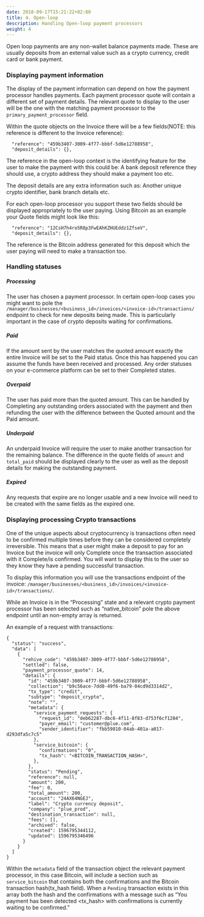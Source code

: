 ```yaml
---
date: 2018-09-17T15:21:22+02:00
title: 4. Open-loop
description: Handling Open-loop payment processors
weight: 4
---
```


Open loop payments are any non-wallet balance payments made. These are usually deposits from an external value such as a crypto currency, credit card or bank payment. 

### Displaying payment information
The display of the payment information can depend on how the payment processor handles payments. Each payment processor quote will contain a different set of payment details. The relevant quote to display to the user will be the one with the matching payment processor to the `primary_payment_processor` field.

Within the quote objects on the Invoice there will be a few fields(NOTE: this reference is different to the Invoice reference): 

```
  "reference": "459b3407-3009-4f77-bbbf-5d6e12788958",
  "deposit_details": {},
```

The reference in the open-loop context is the identifying feature for the user to make the payment with this could be: A bank deposit reference they should use, a crypto address they should make a payment too etc.

The deposit details are any extra information such as: Another unique crypto identifier, bank branch details etc.

For each open-loop processor you support these two fields should be displayed appropriately to the user paying. Using Bitcoin as an example your Quote fields might look like this:

```
  "reference": "12CsH7h4ro5R8p3FwEAhKZHUEddz1ZfseV",
  "deposit_details": {},
```

The reference is the Bitcoin address generated for this deposit which the user paying will need to make a transaction too.

### Handling statuses

##### Processing
The user has chosen a payment processor. In certain open-loop cases you might want to pole the `/manager/businesses/<business_id>/invoices/<invoice-id>/transactions/` endpoint to check for new deposits being made. This is particularly important in the case of crypto deposits waiting for confirmations.

##### Paid
If the amount sent by the user matches the quoted amount exactly the entire Invoice will be set to the Paid status. Once this has happened you can assume the funds have been received and processed. Any order statuses on your e-commerce platform can be set to their Completed states.

##### Overpaid
The user has paid more than the quoted amount. This can be handled by Completing any outstanding orders associated with the payment and then refunding the user with the difference between the Quoted amount and the Paid amount.

##### Underpaid
An underpaid Invoice will require the user to make another transaction for the remaining balance. The difference in the quote fields of `amount` and `total_paid` should be displayed clearly to the user as well as the deposit details for making the outstanding payment.

##### Expired
Any requests that expire are no longer usable and a new Invoice will need to be created with the same fields as the expired one.

### Displaying processing Crypto transactions
One of the unique aspects about cryptocurrency is transactions often need to be confirmed multiple times before they can be considered completely irreversible. This means that a user might make a deposit to pay for an Invoice but the invoice will only Complete once the transaction associated with it Complete/is confirmed. You will want to display this to the user so they know they have a pending successful transaction.

To display this information you will use the transactions endpoint of the invoice: `/manager/businesses/<business_id>/invoices/<invoice-id>/transactions/`.

While an Invoice is in the “Processing” state and a relevant crypto payment processor has been selected such as “native_bitcoin” pole the above endpoint until an non-empty array is returned.

An example of a request with transactions:

```
{
  "status": "success",
  "data": [
    {
      "rehive_code": "459b3407-3009-4f77-bbbf-5d6e12788958",
      "settled": false,
      "payment_processor_quote": 14,
      "details": {
        "id": "459b3407-3009-4f77-bbbf-5d6e12788958",
        "collection": "b9c56ace-7dd8-49f6-ba79-04cd9d3314d2",
        "tx_type": "credit",
        "subtype": "deposit_crypto",
        "note": "",
        "metadata": {
          "service_payment_requests": {
            "request_id": "deb62287-dbc6-4f11-8f83-d753f6cf1284",
            "payer_email": "customer@plue.com",
            "sender_identifier": "fbb59810-04ab-401a-a017-d293dfa5c7c5"
          },
          "service_bitcoin": {
            "confirmations": "0",
            "tx_hash": "<BITCOIN_TRANSACTION_HASH>",
          },
        },
        "status": "Pending",
        "reference": null,
        "amount": 200,
        "fee": 0,
        "total_amount": 200,
        "account": "24AX64NGEJ",
        "label": "Crypto currency deposit",
        "company": "plue_prod",
        "destination_transaction": null,
        "fees": [],
        "archived": false,
        "created": 1596795344112,
        "updated": 1596795346496
      }
    }
  ]
}
```

Within the `metadata` field of the transaction object the relevant payment processor, in this case Bitcoin, will include a section such as `service_bitcoin` that contains both the confirmations and the Bitcoin transaction hash(tx_hash field). When a `Pending` transaction exists in this array both the hash and the confirmations with a message such as “You payment has been detected <tx_hash> with <confirmations> confirmations is currently waiting to be confirmed.”





